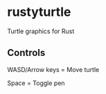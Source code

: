 # rustyturtle
Turtle graphics for Rust

## Controls
WASD/Arrow keys = Move turtle

Space = Toggle pen
